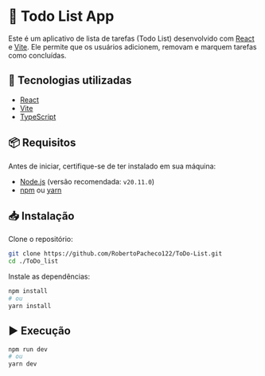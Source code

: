 # 📝 Todo List App

Este é um aplicativo de lista de tarefas (Todo List) desenvolvido com [React](https://reactjs.org/) e [Vite](https://vitejs.dev/). Ele permite que os usuários adicionem, removam e marquem tarefas como concluídas.

## 🚀 Tecnologias utilizadas

- [React](https://reactjs.org/)
- [Vite](https://vitejs.dev/)
- [TypeScript](https://www.typescriptlang.org/)

## 📦 Requisitos

Antes de iniciar, certifique-se de ter instalado em sua máquina:

- [Node.js](https://nodejs.org/) (versão recomendada: `v20.11.0`)
- [npm](https://www.npmjs.com/) ou [yarn](https://yarnpkg.com/)

## 📥 Instalação

Clone o repositório:

```bash
git clone https://github.com/RobertoPacheco122/ToDo-List.git
cd ./ToDo_list
```

Instale as dependências:

```bash
npm install
# ou
yarn install
```

## ▶️ Execução

```bash
npm run dev
# ou
yarn dev
```
